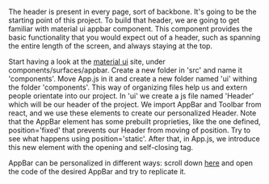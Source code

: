 The header is present in every page, sort of backbone. It's going to be the starting point of this project.
To build that header, we are going to get familiar with material ui appbar component. This component provides the basic
functionality that you would expect out of a header, such as spanning the entire length of the screen, and always staying
at the top.

Start having a look at the [material ui](https://mui.com/material-ui/react-app-bar/) site, under components/surfaces/appbar.
Create a new folder in 'src' and name it 'components'. Move App.js in it and create a new folder named 'ui' withing the folder
'components'. This way of organizing files help us and extern people orientate into our project.
In 'ui' we create a js file named 'Header' which will be our header of the project. We import AppBar and Toolbar from react, and we use
these elements to create our personalized Header. Note that the AppBar element has some prebuilt proprieties, like the one defined, position='fixed' that prevents
our Header from moving of position. Try to see what happens using position='static'.
After that, in App.js, we introduce this new element with the opening and self-closing tag.

AppBar can be personalized in different ways: scroll down [here](https://mui.com/material-ui/react-app-bar/) and open the code of the desired
AppBar and try to replicate it.